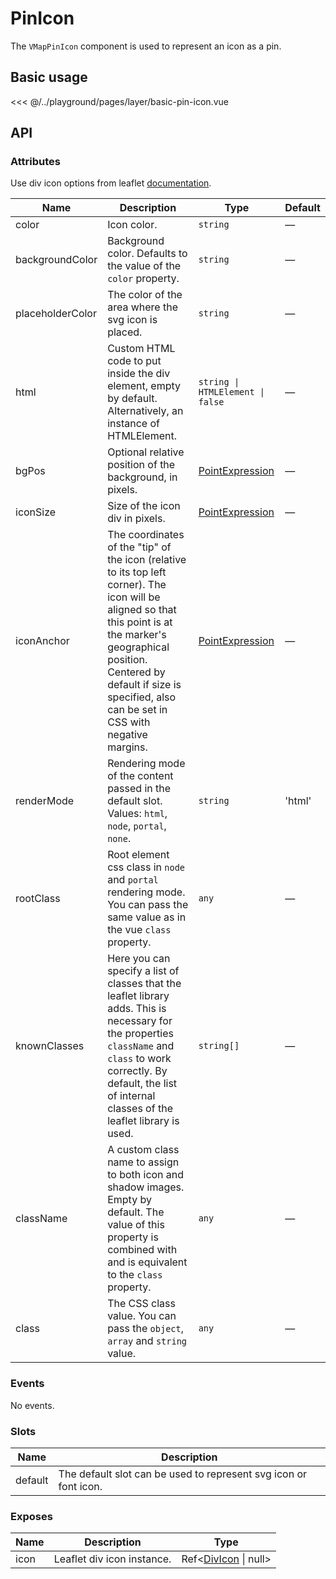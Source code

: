 # PinIcon

The `VMapPinIcon` component is used to represent an icon as a pin.

## Basic usage

<ClientOnly>
  <Demo url="/layer/basic-pin-icon" >
  
<<< @/../playground/pages/layer/basic-pin-icon.vue
  
  </Demo>
</ClientOnly>

## API

### Attributes

Use div icon options from leaflet [documentation](https://leafletjs.com/reference.html#div-icon).

| Name             | Description                                                                                                                                                                                                                                               | Type                                                      | Default |
| ---------------- | --------------------------------------------------------------------------------------------------------------------------------------------------------------------------------------------------------------------------------------------------------- | --------------------------------------------------------- | ------- |
| color            | Icon color.                                                                                                                                                                                                                                               | `string`                                                  | —       |
| backgroundColor  | Background color. Defaults to the value of the `color` property.                                                                                                                                                                                          | `string`                                                  | —       |
| placeholderColor | The color of the area where the svg icon is placed.                                                                                                                                                                                                       | `string`                                                  | —       |
| html             | Custom HTML code to put inside the div element, empty by default. Alternatively, an instance of HTMLElement.                                                                                                                                              | `string \| HTMLElement \| false`                          | —       |
| bgPos            | Optional relative position of the background, in pixels.                                                                                                                                                                                                  | [PointExpression](/components/types.html#pointexpression) | —       |
| iconSize         | Size of the icon div in pixels.                                                                                                                                                                                                                           | [PointExpression](/components/types.html#pointexpression) | —       |
| iconAnchor       | The coordinates of the "tip" of the icon (relative to its top left corner). The icon will be aligned so that this point is at the marker's geographical position. Centered by default if size is specified, also can be set in CSS with negative margins. | [PointExpression](/components/types.html#pointexpression) | —       |
| renderMode       | Rendering mode of the content passed in the default slot. Values: `html`, `node`, `portal`, `none`.                                                                                                                                                       | `string`                                                  | 'html'  |
| rootClass        | Root element css class in `node` and `portal` rendering mode. You can pass the same value as in the vue `class` property.                                                                                                                                 | `any`                                                     | —       |
| knownClasses     | Here you can specify a list of classes that the leaflet library adds. This is necessary for the properties `className` and `class` to work correctly. By default, the list of internal classes of the leaflet library is used.                            | `string[]`                                                | —       |
| className        | A custom class name to assign to both icon and shadow images. Empty by default. The value of this property is combined with and is equivalent to the `class` property.                                                                                    | `any`                                                     | —       |
| class            | The CSS class value. You can pass the `object`, `array` and `string` value.                                                                                                                                                                               | `any`                                                     | —       |

### Events

No events.

### Slots

| Name    | Description                                                      |
| ------- | ---------------------------------------------------------------- |
| default | The default slot can be used to represent svg icon or font icon. |

### Exposes

| Name | Description                | Type                                                   |
| ---- | -------------------------- | ------------------------------------------------------ |
| icon | Leaflet div icon instance. | Ref<[DivIcon](/components/types.html#divicon) \| null> |
